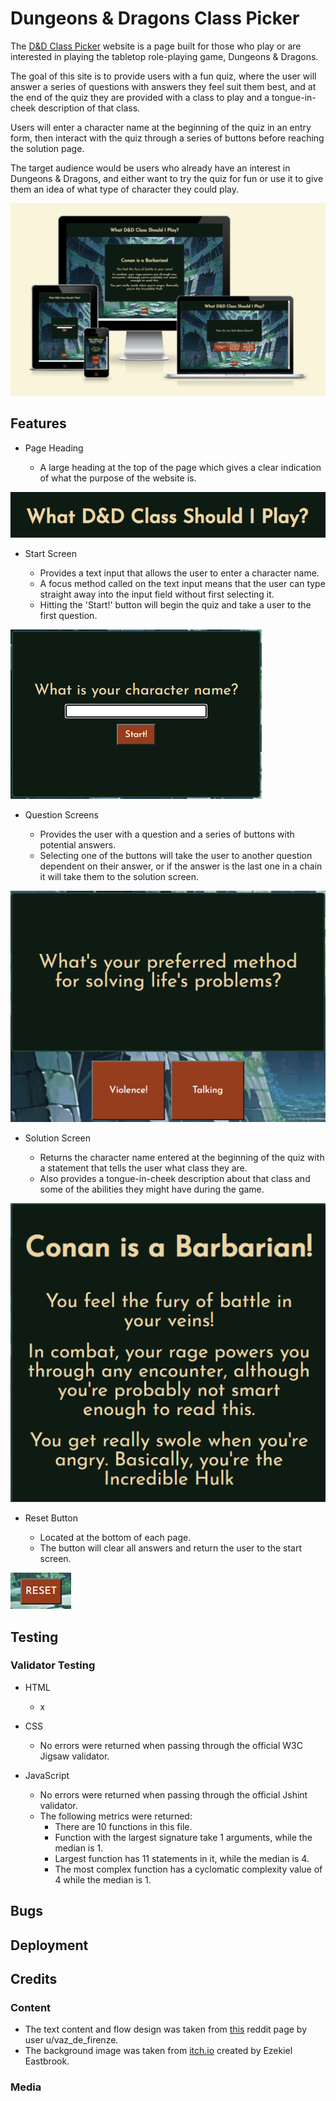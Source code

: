 # Dungeons & Dragons Class Picker

The [D&D Class Picker](https://jfpaliga.github.io/dnd-class-picker/) website is a page built for those who play or are interested in playing the tabletop role-playing game, Dungeons & Dragons.

The goal of this site is to provide users with a fun quiz, where the user will answer a series of questions with answers they feel suit them best, and at the end of the quiz they are provided with a class to play and a tongue-in-cheek description of that class.

Users will enter a character name at the beginning of the quiz in an entry form, then interact with the quiz through a series of buttons before reaching the solution page.

The target audience would be users who already have an interest in Dungeons & Dragons, and either want to try the quiz for fun or use it to give them an idea of what type of character they could play.

![Screenshot from amiresponsive of the website on different media devices](assets/images/amiresponsive.png)

## Features

- Page Heading

  - A large heading at the top of the page which gives a clear indication of what the purpose of the website is.

![Screenshot of the page heading](assets/images/header.png)

- Start Screen

  - Provides a text input that allows the user to enter a character name.
  - A focus method called on the text input means that the user can type straight away into the input field without first selecting it.
  - Hitting the 'Start!' button will begin the quiz and take a user to the first question.

![Screenshot of site start screen](assets/images/startscreen.png)

- Question Screens

  - Provides the user with a question and a series of buttons with potential answers.
  - Selecting one of the buttons will take the user to another question dependent on their answer, or if the answer is the last one in a chain it will take them to the solution screen.

![Screenshot of one of the question screens](assets/images/questions.png)

- Solution Screen

  - Returns the character name entered at the beginning of the quiz with a statement that tells the user what class they are.
  - Also provides a tongue-in-cheek description about that class and some of the abilities they might have during the game.

![Screenshot of one of the solution screens](assets/images/solution.png)

- Reset Button

  - Located at the bottom of each page.
  - The button will clear all answers and return the user to the start screen.

![Screenshot of the reset button](assets/images/resetbutton.png)

## Testing

### Validator Testing

- HTML

  - x

- CSS

  - No errors were returned when passing through the official W3C Jigsaw validator.

- JavaScript

  - No errors were returned when passing through the official Jshint validator.
  - The following metrics were returned:
    - There are 10 functions in this file.
    - Function with the largest signature take 1 arguments, while the median is 1.
    - Largest function has 11 statements in it, while the median is 4.
    - The most complex function has a cyclomatic complexity value of 4 while the median is 1.

## Bugs

## Deployment

## Credits

### Content

- The text content and flow design was taken from [this](https://www.reddit.com/r/DnD/comments/cbxw9f/class_selection_chart_now_with_extra_warlock/) reddit page by user u/vaz_de_firenze.
- The background image was taken from [itch.io](https://ezekiel-eastbrook.itch.io/1000-magical-fantasy-anime-visual-novel-backgrounds) created by Ezekiel Eastbrook.

### Media
